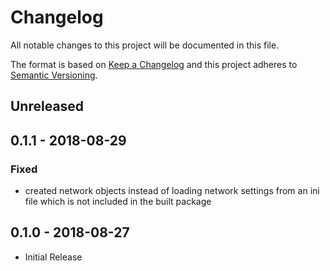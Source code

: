 # Changelog

All notable changes to this project will be documented in this file.

The format is based on [Keep a Changelog](http://keepachangelog.com/en/1.0.0/)
and this project adheres to [Semantic Versioning](http://semver.org/spec/v2.0.0.html).

## Unreleased

## 0.1.1 - 2018-08-29

### Fixed

- created network objects instead of loading network settings from an ini file which is not included in the built package

## 0.1.0 - 2018-08-27
- Initial Release

